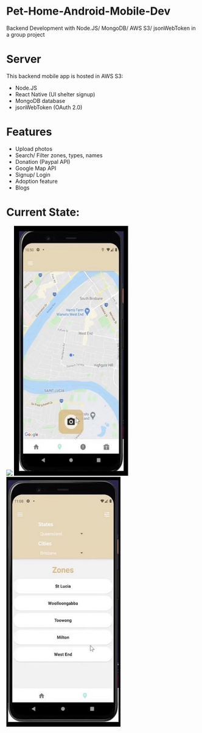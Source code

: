 # Pet-Home-Android-Mobile-Dev
Backend Development with Node.JS/ MongoDB/ AWS S3/ jsonWebToken in a group project

# Server
This backend mobile app is hosted in AWS S3:
- Node.JS
- React Native (UI shelter signup)
- MongoDB database
- jsonWebToken (OAuth 2.0) 

# Features
- Upload photos
- Search/ Filter zones, types, names
- Donation (Paypal API)
- Google Map API
- Signup/ Login
- Adoption feature
- Blogs 

# Current State:
<p float="left">
  <img src="https://github.com/uqsquach/Jason-Homepage/blob/main/public/projects/blog.png" width="300" />
  <img src="https://github.com/uqsquach/Pet-Home-Android-Mobile-Dev/blob/main/img/map.png" width="300" /> 
  <img src="https://github.com/uqsquach/Pet-Home-Android-Mobile-Dev/blob/main/img/map-filter.png" width="300" />
</p>


